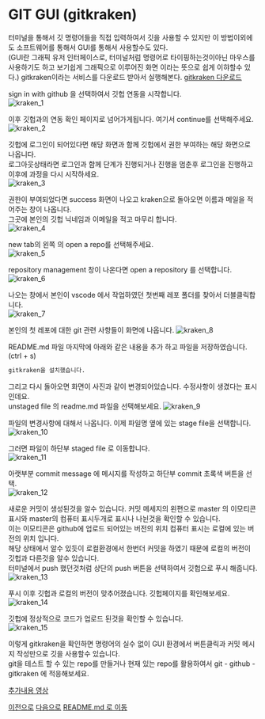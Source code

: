 GIT GUI (gitkraken)
=

터미널을 통해서 깃 명령어들을 직접 입력하여서 깃을 사용할 수 있지만 이 방법이외에도 소프트웨어를 통해서 GUI를 통해서 사용할수도 있다.  
(GUI란 그래픽 유저 인터페이스로, 터미널처럼 명령어로 타이핑하는것이아닌 마우스를 사용하기도 하고 보기쉽게 그래픽으로 이루어진 화면 이라는 뜻으로 쉽게 이햐할수 있다.)
gitkraken이라는 서비스를 다운로드 받아서 실행해본다. [gitkraken 다운로드](https://www.gitkraken.com/b?utm_expid=.W2nHbF0ARIqaOuS7QxW-pA.1&utm_referrer=https%3A%2F%2Fwww.google.com%2F)  


sign in with github 을 선택하여서 깃헙 연동을 시작합니다.  
![kraken_1](image/kraken/kraken_1.png)

이후 깃헙과의 연동 확인 페이지로 넘어가게됩니다. 여기서 continue를 선택해주세요.  
![kraken_2](image/kraken/kraken_2.png)

깃헙에 로그인이 되어있다면 해당 화면과 함께 깃헙에서 권한 부여하는 해당 화면으로 나옵니다.  
로그아웃상태라면 로그인과 함께 단계가 진행되거나 진행을 멈춘후 로그인을 진행하고 이후에 과정을 다시 시작하세요.  
![kraken_3](image/kraken/kraken_3.png)

권한이 부여되었다면 success 화면이 나오고 kraken으로 돌아오면 이름과 메일을 적어주는 창이 나옵니다.  
그곳에 본인의 깃헙 닉네임과 이메일을 적고 마무리 합니다.  
![kraken_4](image/kraken/kraken_4.png)

new tab의 왼쪽 의 open a repo를 선택해주세요.  
![kraken_5](image/kraken/kraken_5.png)

repository management 창이 나온다면 open a repository 를 선택합니다.  
![kraken_6](image/kraken/kraken_6.png)

나오는 창에서 본인이 vscode 에서 작업하였던 첫번째 레포 폴더를 찾아서 더블클릭합니다.  
![kraken_7](image/kraken/kraken_7.png)

본인의 첫 레포에 대한 git 관련 사항들이 화면에 나옵니다. 
![kraken_8](image/kraken/kraken_8.png)

README.md 파일 마지막에 아래와 같은 내용을 추가 하고 파일을 저장하였습니다. (ctrl + s)
``` markdown
gitkraken을 설치했습니다.  
```
그리고 다시 돌아오면 화면이 사진과 같이 변경되어있습니다. 수정사항이 생겼다는 표시인데요.  
unstaged file 의 readme.md 파일을 선택해보세요. 
![kraken_9](image/kraken/kraken_9.png)

파일의 변경사항에 대해서 나옵니다. 이제 파일명 옆에 있는 stage file을 선택합니다. 
![kraken_10](image/kraken/kraken_10.png)

그러면 파일이 하단부 staged file 로 이동합니다.  
![kraken_11](image/kraken/kraken_11.png)

아랫부분 commit message 에 메시지를 작성하고 하단부 commit 초록색 버튼을 선택.  
![kraken_12](image/kraken/kraken_12.png)

새로운 커밋이 생성된것을 알수 있습니다. 커밋 메세지의 왼편으로 master 의 이모티콘 표시와 master의 컴퓨터 표시두개로 표시나 나뉜것을 확인할 수 있습니다.  
이는 이모티콘은 github에 업로드 되어있는 버전의 위치 컴퓨터 표시는 로컬에 있는 버전의 위치 입니다.  
해당 상태에서 알수 있듯이 로컬환경에서 한번더 커밋을 하였기 때문에 로컬의 버전이 깃헙과 다른것을 알수 있습니다.  
터미널에서 push 했던것처럼 상단의 push 버튼을 선택하여서 깃헙으로 푸시 해줍니다.  
![kraken_13](image/kraken/kraken_13.png)

푸시 이후 깃헙과 로컬의 버전이 맞추어졌습니다. 깃헙페이지를 확인해보세요.  
![kraken_14](image/kraken/kraken_14.png)

깃헙에 정상적으로 코드가 업로드 된것을 확인할 수 있습니다.  
![kraken_15](image/kraken/kraken_15.png)

이렇게 gitkraken을 확인하면 명령어의 실수 없이 GUI 환경에서 버튼클릭과 커밋 메시지 작성만으로 깃을 사용할수 있습니다.  
git을 테스트 할 수 있는 repo를 만들거나 현재 있는 repo를 활용하여서 git - github - gitkraken 에 적응해보세요.  

[추가내용 영상](https://youtu.be/fy0zmau_Deg)

[이전으로](git_4.md)
[다음으로](git_6.md) 
[README.md 로 이동](README.md)
